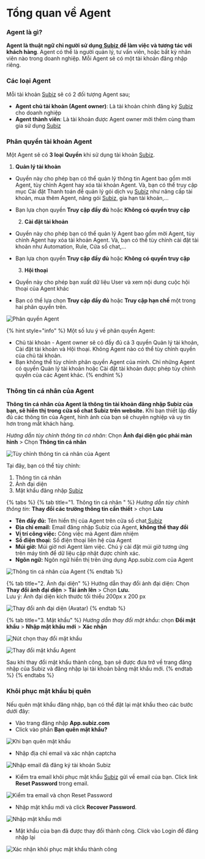 # Tổng quan về Agent

### Agent là gì?

**Agent là thuật ngữ chỉ người sử dụng**[ **Subiz** ](https://subiz.com/vi/)**để làm việc và tương tác với khách hàng**. Agent có thể là người quản lý, tư vấn viên, hoặc bất kỳ nhân viên nào trong doanh nghiệp. Mỗi Agent sẽ có một tài khoản đăng nhập riêng.

### **Các loại Agent**

Mỗi tài khoản [Subiz](https://subiz.com/vi/) sẽ có 2 đối tượng Agent sau;

* **Agent chủ tài khoản \(Agent owner\)**: Là tài khoản chính đăng ký [Subiz](https://subiz.com/vi/) cho doanh nghiệp
* **Agent thành viên**: Là tài khoản được Agent owner mời thêm cùng tham gia sử dụng [Subiz](https://subiz.com/vi/)

### Phân quyền tài khoản Agent

Một Agent sẽ có **3 loại Quyền** khi sử dụng tài khoản [Subiz](https://subiz.com/vi/). 

1. **Quản lý tài khoản**

* Quyền này cho phép bạn có thể quản lý thông tin Agent bao gồm mời Agent, tùy chỉnh Agent hay xóa tài khoản Agent. Và, bạn có thể truy cập mục Cài đặt Thanh toán để quản lý gói dịch vụ [Subiz](https://subiz.com/vi/) như nâng cấp tài khoản, mua thêm Agent, nâng gói [Subiz](https://subiz.com/vi/), gia hạn tài khoản,...
* Bạn lựa chọn quyền **Truy cập đầy đủ** hoặc **Không có quyền truy cập**

  2. **Cài đặt tài khoản**

* Quyền này cho phép bạn có thể quản lý Agent bao gồm mời Agent, tùy chỉnh Agent hay xóa tài khoản Agent. Và, bạn có thể tùy chỉnh cài đặt tài khoản như Automation, Rule, Cửa sổ chat,...
* Bạn lựa chọn quyền **Truy cập đầy đủ** hoặc **Không có quyền truy cập**

  3. **Hội thoại**

* Quyền này cho phép bạn xuất dữ liệu User và xem nội dung cuộc hội thoại của Agent khác
* Bạn có thể lựa chọn **Truy cập đầy đủ** hoặc **Truy cập hạn chế** một trong hai phân quyền trên.

![Ph&#xE2;n quy&#x1EC1;n Agent](../../../.gitbook/assets/phan-quen-agent.png)

{% hint style="info" %}
Một số lưu ý về phân quyền Agent:

* Chủ tài khoản - Agent owner sẽ có đầy đủ cả 3 quyền Quản lý tài khoản, Cài đặt tài khoản và Hội thoại. Không Agent nào có thể tùy chỉnh quyền của chủ tài khoản.
* Bạn không thể tùy chỉnh phân quyền Agent của mình. Chỉ những Agent có quyền Quản lý tài khoản hoặc Cài đặt tài khoản được phép tùy chỉnh quyền của các Agent khác.
{% endhint %}

### Thông tin cá nhân của Agent

**Thông tin cá nhân của Agent là thông tin tài khoản đăng nhập Subiz của bạn, sẽ hiển thị trong cửa sổ chat Subiz trên website.** Khi bạn thiết lập đầy đủ các thông tin của Agent, hình ảnh của bạn sẽ chuyên nghiệp và uy tín hơn trong mắt khách hàng.

_Hướng dẫn tùy chỉnh thông tin cá nhân_: Chọn **Ảnh đại diện góc phải màn hình** &gt; Chọn **Thông tin cá nhân**

![T&#xF9;y ch&#x1EC9;nh th&#xF4;ng tin c&#xE1; nh&#xE2;n c&#x1EE7;a Agent](../../../.gitbook/assets/khach.jpg)

Tại đây, bạn có thể tùy chỉnh:

1. Thông tin cá nhân
2. Ảnh đại diện
3. Mật khẩu đăng nhập [Subiz](https://subiz.com/vi/)

{% tabs %}
{% tab title="1. Thông tin cá nhân " %}
_Hướng dẫn tùy chỉnh thông tin_: **Thay đổi các trường thông tin cần thiết** &gt; chọn **Lưu**

* **Tên** **đầy đủ:** Tên hiển thị của Agent trên cửa sổ chat[ Subiz](https://subiz.com/vi/)
* **Địa chỉ email:** Email đăng nhập Subiz của Agent, **không thể thay đổi**
* **Vị trí công việc:** Công việc mà Agent đảm nhiệm
* **Số điện thoại:** Số điện thoại liên hệ của Agent
* **Múi giờ:** Múi giờ nơi Agent làm việc. Chú ý cài đặt múi giờ tương ứng trên máy tính để dữ liệu cập nhật được chính xác.
* **Ngôn ngữ:** Ngôn ngữ hiển thị trên ứng dụng App.subiz.com của Agent

![Th&#xF4;ng tin c&#xE1; nh&#xE2;n c&#x1EE7;a Agent](../../../.gitbook/assets/agent-info.png)
{% endtab %}

{% tab title="2. Ảnh đại diện" %}
Hướng dẫn thay đổi ảnh đại diện: Chọn **Thay đổi ảnh đại diện** &gt; **Tải ảnh lên** &gt; Chọn **Lưu.**  
Lưu ý: Ảnh đại diện kích thước tối thiểu 200px x 200 px

![Thay &#x111;&#x1ED5;i anh &#x111;&#x1EA1;i di&#x1EC7;n \(Avatar\)](../../../.gitbook/assets/thay-doi-avatar.jpg)
{% endtab %}

{% tab title="3. Mật khẩu" %}
_Hướng dẫn thay đổi mật khẩu_: chọn **Đổi mật khẩu** &gt; **Nhập mật khẩu mới** &gt; **Xác nhận**

![N&#xFA;t ch&#x1ECD;n thay &#x111;&#x1ED5;i m&#x1EAD;t kh&#x1EA9;u](../../../.gitbook/assets/thay-doi-mat-khau.jpg)

![Thay &#x111;&#x1ED5;i m&#x1EAD;t kh&#x1EA9;u Agent](../../../.gitbook/assets/change-password.png)

Sau khi thay đổi mật khẩu thành công, bạn sẽ được đưa trở về trang đăng nhập của Subiz và đăng nhập lại tài khoản bằng mật khẩu mới.
{% endtab %}
{% endtabs %}

### Khôi phục mật khẩu bị quên

Nếu quên mật khẩu đăng nhập, bạn có thể đặt lại mật khẩu theo các bước dưới đây:

* Vào trang đăng nhập **App.subiz.com**
* Click vào phần **Bạn quên mật khẩu?**

![Khi b&#x1EA1;n qu&#xEA;n m&#x1EAD;t kh&#x1EA9;u](../../../.gitbook/assets/quen-mat-khau-1.png)

* Nhập địa chỉ email và xác nhận captcha

![Nh&#x1EAD;p email &#x111;&#xE3; &#x111;&#x103;ng k&#xFD; t&#xE0;i kho&#x1EA3;n Subiz](../../../.gitbook/assets/quen-mat-khau-2.png)

*  Kiểm tra email khôi phục mật khẩu [Subiz](https://subiz.com/vi/) gửi về email của bạn. Click link **Reset Password**  trong email.

![Ki&#x1EC3;m tra email v&#xE0; ch&#x1ECD;n Reset Password](../../../.gitbook/assets/reset-password.png)

* Nhập mật khẩu mới và click **Recover Password**.

![Nh&#x1EAD;p m&#x1EAD;t kh&#x1EA9;u m&#x1EDB;i](../../../.gitbook/assets/reset-password-2.png)

* Mật khẩu của bạn đã được thay đổi thành công. Click vào Login để đăng nhập lại

![X&#xE1;c nh&#x1EAD;n kh&#xF4;i ph&#x1EE5;c m&#x1EAD;t kh&#x1EA9;u th&#xE0;nh c&#xF4;ng](../../../.gitbook/assets/change-password-success.png)





